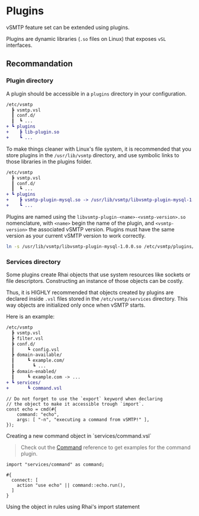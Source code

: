 # Plugins

vSMTP feature set can be extended using plugins.

Plugins are dynamic libraries (`.so` files on Linux) that exposes `vSL` interfaces.

## Recommandation

### Plugin directory

A plugin should be accessible in a `plugins` directory in your configuration.

```diff
/etc/vsmtp
  ┣ vsmtp.vsl
  ┃ conf.d/
  ┃  ┗ ...
+ ┗ plugins
+    ┣ lib-plugin.so
+    ┗ ...
```

To make things cleaner with Linux's file system, it is recommended that you store plugins in the `/usr/lib/vsmtp` directory, and use symbolic links to those libraries in the plugins folder.

```diff
/etc/vsmtp
  ┣ vsmtp.vsl
  ┃ conf.d/
  ┃  ┗ ...
+ ┗ plugins
+    ┣ vsmtp-plugin-mysql.so -> /usr/lib/vsmtp/libvsmtp-plugin-mysql-1.0.0.so
+    ┗ ...
```

Plugins are named using the `libvsmtp-plugin-<name>-<vsmtp-version>.so` nomenclature, with `<name>` begin the name of the plugin, and `<vsmtp-version>` the associated vSMTP version. Plugins must have the same version as your current vSMTP version to work correctly.

```sh
ln -s /usr/lib/vsmtp/libvsmtp-plugin-mysql-1.0.0.so /etc/vsmtp/plugins/vsmtp-plugin-mysql.so
```

### Services directory

Some plugins create Rhai objects that use system resources like sockets or file descriptors.
Constructing an instance of those objects can be costly.

Thus, it is HIGHLY recommended that objects created by plugins are declared inside `.vsl` files stored in the `/etc/vsmtp/services` directory. This way objects are initialized only once when vSMTP starts.

Here is an example:

```diff
/etc/vsmtp
  ┣ vsmtp.vsl
  ┣ filter.vsl
  ┣ conf.d/
  ┃     ┗ config.vsl
  ┣ domain-available/
  ┃     ┗ example.com/
  ┃       ┗ ...
  ┣ domain-enabled/
  ┃     ┗ example.com -> ...
+ ┗ services/
+       ┗ command.vsl
```

```rust,ignore
// Do not forget to use the `export` keyword when declaring
// the object to make it accessible trough `import`.
const echo = cmd(#{
    command: "echo",
    args: [ "-n", "executing a command from vSMTP!" ],
});
```

<p class="ann"> Creating a new command object in `services/command.vsl` </p>

> Check out the [Command](../ref/plugins/command.md) reference to get examples for the command plugin.

```
import "services/command" as command;

#{
  connect: [
    action "use echo" || command::echo.run(),
  ]
}
```

<p class="ann"> Using the object in rules using Rhai's import statement </p>
